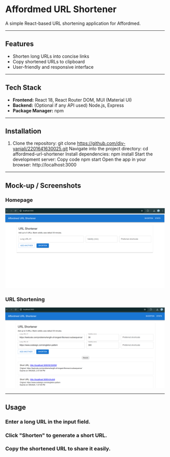 # Affordmed URL Shortener

A simple React-based URL shortening application for Affordmed.

---

## Features
- Shorten long URLs into concise links
- Copy shortened URLs to clipboard
- User-friendly and responsive interface

---

## Tech Stack
- **Frontend:** React 18, React Router DOM, MUI (Material UI)  
- **Backend:** (Optional if any API used) Node.js, Express  
- **Package Manager:** npm  

---

## Installation

1. Clone the repository:
git clone https://github.com/div-yanjali/2201641630025.git
Navigate into the project directory:
cd affordmed-url-shortener
Install dependencies:
npm install
Start the development server:
Copy code
npm start
Open the app in your browser:
http://localhost:3000
---
## Mock-up / Screenshots

### Homepage
![Homepage Screenshot](https://github.com/div-yanjali/2201641630025/blob/main/Screenshot%202025-09-08%20142611.png?raw=true)

### URL Shortening
![Shortened URL Screenshot](https://github.com/div-yanjali/2201641630025/blob/main/Screenshot%202025-09-08%20142715.png?raw=true)

---
## Usage
### Enter a long URL in the input field.
### Click "Shorten" to generate a short URL.
### Copy the shortened URL to share it easily.
